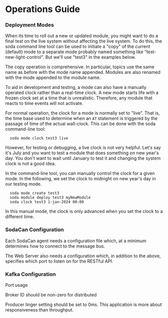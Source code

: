# Operations Guide
### Deployment Modes
When its time to roll out a new or updated module, you might want to do a final test on the live system without affecting the live system. To do this, the soda command line tool can be used to initiate a "copy" of the current (default) mode to a separate mode probably named something like "test-new-light-control". But we'll use "test3" in the examples below.

The copy operation is comprehensive. In particular, topics use the same name as before with the mode name appended. Modules are also renamed with the mode appended to the module name. 

To aid in development and testing, a mode can also have a manually operated clock rather than a real-time clock. A new mode starts life with a frozen clock set at a time that is unrealistic. Therefore, any module that reacts to time events will not activate.

For normal operation, the clock for a mode is normally set to "live". That is, the time base used to determine when an `AT` statement is triggered by the passage of time of the actual wall-clock.  This can be done with the soda command-line tool:

```
  soda mode clock test3 live

```
However, for testing or debugging, a live clock is not very helpful. Let's say it's July and you want to test a module that does something on new year's day. You don't want to wait until January to test it and changing the system clock is not a good idea. 

In the command-line tool, you can manually control the clock for a given mode. In the following, we set the clock to midnight on new year's day in our testing mode.

```
  soda mode create test3
  soda module deploy test3 myNewModule
  soda clock test3 1-jan-2024 00:00

```
In this manual mode, the clock is only advanced when you set the clock to a different time.

### SodaCan Configuration
Each SodaCan agent needs a configuration file which, at a minimum determines how to connect to the message bus.

The Web Server also needs a configuration which, in addition to the above, specifies which port to listen on for the RESTful API.

### Kafka Configuration
Port usage

Broker ID should be non-zero for distributed

Producer linger setting should be set to 0ms. This application is more about responsiveness than throughput.
